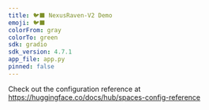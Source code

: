 ```yaml
---
title: 🐦‍⬛ NexusRaven-V2 Demo
emoji: 🐦‍⬛
colorFrom: gray
colorTo: green
sdk: gradio
sdk_version: 4.7.1
app_file: app.py
pinned: false
---
```


Check out the configuration reference at https://huggingface.co/docs/hub/spaces-config-reference
